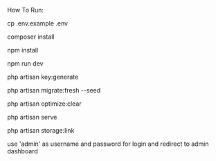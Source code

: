 How To Run:

cp .env.example .env

composer install

npm install

npm run dev

php artisan key:generate

php artisan migrate:fresh --seed

php artisan optimize:clear

php artisan serve

php artisan storage:link

use 'admin' as username and password for login and redirect to admin dashboard
